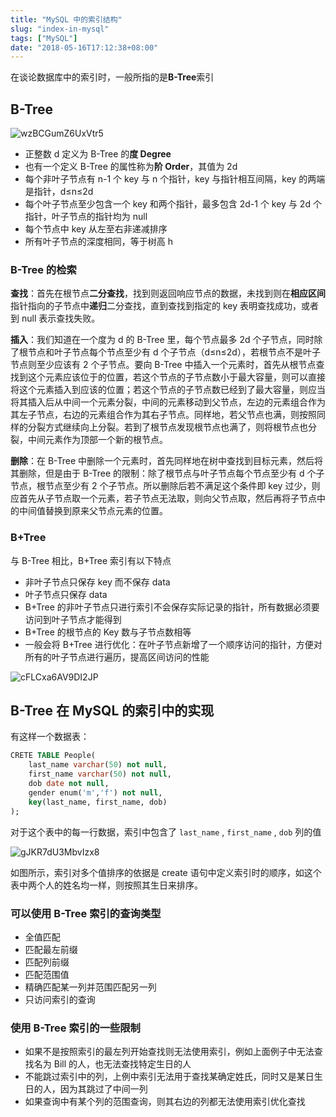 ```yaml
---
title: "MySQL 中的索引结构"
slug: "index-in-mysql"
tags: ["MySQL"]
date: "2018-05-16T17:12:38+08:00"
---
```


在谈论数据库中的索引时，一般所指的是**B-Tree**索引

## B-Tree

![wzBCGumZ6UxVtr5](https://i.loli.net/2021/10/15/wzBCGumZ6UxVtr5.png)

-   正整数 d 定义为 B-Tree 的**度 Degree**
-   也有一个定义 B-Tree 的属性称为**阶 Order**，其值为 2d
-   每个非叶子节点有 n-1 个 key 与 n 个指针，key 与指针相互间隔，key 的两端是指针，d≤n≤2d
-   每个叶子节点至少包含一个 key 和两个指针，最多包含 2d-1 个 key 与 2d 个指针，叶子节点的指针均为 null
-   每个节点中 key 从左至右非递减排序
-   所有叶子节点的深度相同，等于树高 h

### B-Tree 的检索

**查找**：首先在根节点**二分查找**，找到则返回响应节点的数据，未找到则在**相应区间**指针指向的子节点中**递归**二分查找，直到查找到指定的 key 表明查找成功，或者到 null 表示查找失败。

**插入**：我们知道在一个度为 d 的 B-Tree 里，每个节点最多 2d 个子节点，同时除了根节点和叶子节点每个节点至少有 d 个子节点（d≤n≤2d），若根节点不是叶子节点则至少应该有 2 个子节点。要向 B-Tree 中插入一个元素时，首先从根节点查找到这个元素应该位于的位置，若这个节点的子节点数小于最大容量，则可以直接将这个元素插入到应该的位置；若这个节点的子节点数已经到了最大容量，则应当将其插入后从中间一个元素分裂，中间的元素移动到父节点，左边的元素组合作为其左子节点，右边的元素组合作为其右子节点。同样地，若父节点也满，则按照同样的分裂方式继续向上分裂。若到了根节点发现根节点也满了，则将根节点也分裂，中间元素作为顶部一个新的根节点。

**删除**：在 B-Tree 中删除一个元素时，首先同样地在树中查找到目标元素，然后将其删除，但是由于 B-Tree 的限制：除了根节点与叶子节点每个节点至少有 d 个子节点，根节点至少有 2 个子节点。所以删除后若不满足这个条件即 key 过少，则应首先从子节点取一个元素，若子节点无法取，则向父节点取，然后再将子节点中的中间值替换到原来父节点元素的位置。

### B+Tree

与 B-Tree 相比，B+Tree 索引有以下特点

-   非叶子节点只保存 key 而不保存 data
-   叶子节点只保存 data
-   B+Tree 的非叶子节点只进行索引不会保存实际记录的指针，所有数据必须要访问到叶子节点才能得到
-   B+Tree 的根节点的 Key 数与子节点数相等
-   一般会将 B+Tree 进行优化：在叶子节点新增了一个顺序访问的指针，方便对所有的叶子节点进行遍历，提高区间访问的性能

![cFLCxa6AV9DI2JP](https://i.loli.net/2021/10/15/cFLCxa6AV9DI2JP.jpg)

## B-Tree 在 MySQL 的索引中的实现

有这样一个数据表：

```sql
CRETE TABLE People(
    last_name varchar(50) not null,
    first_name varchar(50) not null,
    dob date not null,
    gender enum('m','f') not null,
    key(last_name, first_name, dob)
);
```

对于这个表中的每一行数据，索引中包含了 `last_name` , `first_name` , `dob` 列的值

![gJKR7dU3MbvIzx8](https://i.loli.net/2021/10/15/gJKR7dU3MbvIzx8.jpg)

如图所示，索引对多个值排序的依据是 create 语句中定义索引时的顺序，如这个表中两个人的姓名均一样，则按照其生日来排序。

### 可以使用 B-Tree 索引的查询类型

-   全值匹配
-   匹配最左前缀
-   匹配列前缀
-   匹配范围值
-   精确匹配某一列并范围匹配另一列
-   只访问索引的查询

### 使用 B-Tree 索引的一些限制

-   如果不是按照索引的最左列开始查找则无法使用索引，例如上面例子中无法查找名为 Bill 的人，也无法查找特定生日的人
-   不能跳过索引中的列，上例中索引无法用于查找某确定姓氏，同时又是某日生日的人，因为其跳过了中间一列
-   如果查询中有某个列的范围查询，则其右边的列都无法使用索引优化查找
